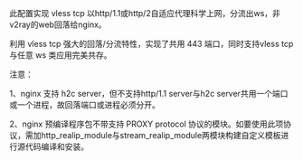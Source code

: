 此配置实现 vless tcp 以http/1.1或http/2自适应代理科学上网，分流出ws，非v2ray的web回落给nginx。

利用 vless tcp 强大的回落/分流特性，实现了共用 443 端口，同时支持vless tcp与任意 ws 类应用完美共存。

注意：

1、nginx 支持 h2c server，但不支持http/1.1 server与h2c server共用一个端口或一个进程，故回落端口或进程必须分开。

2、nginx 预编译程序包不带支持 PROXY protocol 协议的模块。如要使用此项协议，需加http_realip_module与stream_realip_module两模块构建自定义模板进行源代码编译和安装。



